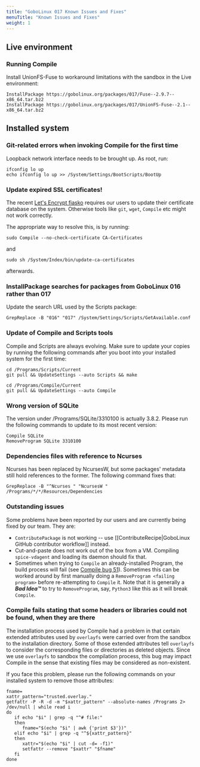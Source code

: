 ```yaml
---
title: "GoboLinux 017 Known Issues and Fixes"
menuTitle: "Known Issues and Fixes"
weight: 1
---
```


## Live environment

### Running Compile

Install UnionFS-Fuse to workaround limitations with the sandbox in the Live
environment:

```fish
InstallPackage https://gobolinux.org/packages/017/Fuse--2.9.7--x86_64.tar.bz2
InstallPackage https://gobolinux.org/packages/017/UnionFS-Fuse--2.1--x86_64.tar.bz2
```

## Installed system

### Git-related errors when invoking Compile for the first time

Loopback network interface needs to be brought up. As root, run:

```fish
ifconfig lo up
echo ifconfig lo up >> /System/Settings/BootScripts/BootUp
```

### Update expired SSL certificates!

The recent
[Let's Encrypt fiasko](https://www.reddit.com/r/PFSENSE/comments/pyce7q/sept_29th_lets_encrypt_intermediate_ca_expiration/)
requires our users to update their certificate database on the system. Otherwise
tools like `git`, `wget`, `Compile` etc might not work correctly.

The appropriate way to resolve this, is by running:

```fish
sudo Compile --no-check-certificate CA-Certificates
```

and

```fish
sudo sh /System/Index/bin/update-ca-certificates
```

afterwards.

### InstallPackage searches for packages from GoboLinux 016 rather than 017

Update the search URL used by the Scripts package:

```fish
GrepReplace -B "016" "017" /System/Settings/Scripts/GetAvailable.conf
```

### Update of Compile and Scripts tools

Compile and Scripts are always evolving. Make sure to update your copies by
running the following commands after you boot into your installed system for the
first time:

```fish
cd /Programs/Scripts/Current
git pull && UpdateSettings --auto Scripts && make

cd /Programs/Compile/Current
git pull && UpdateSettings --auto Compile
```

### Wrong version of SQLite

The version under /Programs/SQLite/3310100 is actually 3.8.2. Please run the
following commands to update to its most recent version:

```fish
Compile SQLite
RemoveProgram SQLite 3310100
```

### Dependencies files with reference to Ncurses

Ncurses has been replaced by NcursesW, but some packages' metadata still hold
references to the former. The following command fixes that:

```fish
GrepReplace -B "^Ncurses " "NcursesW " /Programs/*/*/Resources/Dependencies
```

### Outstanding issues

Some problems have been reported by our users and are currently being fixed by
our team. They are:

-   `ContributePackage` is not working -- use
    [[ContributeRecipe|GoboLinux GitHub contributor workflow]] instead.
-   Cut-and-paste does not work out of the box from a VM. Compiling
    `spice-vdagent` and loading its daemon should fix that.
-   Sometimes when trying to `Compile` an already-installed Program, the build
    process will fail (see
    [Compile bug 51](https://github.com/gobolinux/Compile/issues/51)). Sometimes
    this can be worked around by first manually doing a
    `RemoveProgram <failing program>` before re-attempting to `Compile` it. Note
    that it is generally a _**Bad Idea™**_ to try to `RemoveProgram`, say,
    `Python3` like this as it will break `Compile`.

### Compile fails stating that some headers or libraries could not be found, when they are there

The installation process used by Compile had a problem in that certain extended
attributes used by `overlayfs` were carried over from the sandbox to the
installation directory. Some of those extended attributes tell `overlayfs` to
consider the corresponding files or directories as deleted objects. Since we use
`overlayfs` to sandbox the compilation process, this bug may impact Compile in
the sense that existing files may be considered as non-existent.

If you face this problem, please run the following commands on your installed
system to remove those attributes:

```shell
fname=
xattr_pattern="trusted.overlay."
getfattr -P -R -d -m "$xattr_pattern" --absolute-names /Programs 2> /dev/null | while read i
do
   if echo "$i" | grep -q "^# file:"
   then
      fname="$(echo "$i" | awk {'print $3'})"
   elif echo "$i" | grep -q "^${xattr_pattern}"
   then
      xattr="$(echo "$i" | cut -d= -f1)"
      setfattr --remove "$xattr" "$fname"
   fi
done
```
